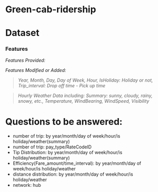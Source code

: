 # Green-cab-ridership

# Dataset

### Features

*Features Provided:*

*Features Modified or Added:*

> *Year, Month, Day, Day of Week, Hour, IsHoliday: Holiday or not, Trip_interval: Drop off time - Pick up time*

> *Hourly Weather Data including: Summary: sunny, cloudy, rainy, snowy, etc., Temperature, WindBearing, WindSpeed, Visibility*


# Questions to be answered:

* number of trip: by year/month/day of week/hour/is holiday/weather(summary)
* number of trip: pay_type/RateCodeID
* Tip Distribution: by year/month/day of week/hour/is holiday/weather(summary)
* Efficiency(Fare_amount/time_interval): by year/month/day of week/hour/is holiday/weather
* distance distribution: by year/month/day of week/hour/is holiday/weather
* network: hub
